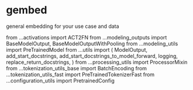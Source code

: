 # gembed
 general embedding for your use case and data


from ...activations import ACT2FN
from ...modeling_outputs import BaseModelOutput, BaseModelOutputWithPooling
from ...modeling_utils import PreTrainedModel
from ...utils import (
    ModelOutput,
    add_start_docstrings,
    add_start_docstrings_to_model_forward,
    logging,
    replace_return_docstrings,
)
from ...processing_utils import ProcessorMixin
from ...tokenization_utils_base import BatchEncoding
from ...tokenization_utils_fast import PreTrainedTokenizerFast
from ...configuration_utils import PretrainedConfig

